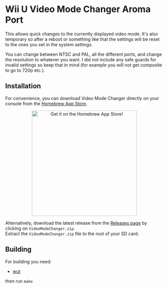 # Wii U Video Mode Changer Aroma Port
This allows quick changes to the currently displayed video mode. It's also temporary so after a reboot or something like that the settings will be reset to the ones you set in the system settings.

You can change between NTSC and PAL, all the different ports, and change the resolution to whatever you want. I did not include any safe guards for invalid settings so keep that in mind (for example you will not get composite to go to 720p etc.).

## Installation
For convenience, you can download Video Mode Changer directly on your console from the [Homebrew App Store](https://github.com/fortheusers/hb-appstore).

<p align="center">
  <a href="https://hb-app.store/wiiu/VideoModeChangerAroma">
    <img width="335" alt="Get it on the Homebrew App Store!" src="https://github.com/user-attachments/assets/4471a846-9e8f-4a93-9a5c-a252e70d053a" />
  </a>
</p>

Alternatively, download the latest release from the [Releases page](https://github.com/Lynx64/wiiu-video-mode-changer/releases) by clicking on `VideoModeChanger.zip`.<br/>
Extract the `VideoModeChanger.zip` file to the root of your SD card.

## Building
For building you need:
- [wut](https://github.com/devkitPro/wut)

then run `make`
